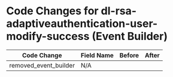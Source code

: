 # Code Changes for dl-rsa-adaptiveauthentication-user-modify-success (Event Builder)

| Code Change | Field Name | Before | After |
|-------------|------------|--------|-------|
| removed_event_builder | N/A |  |  |